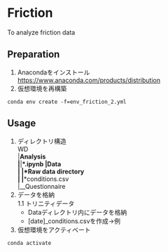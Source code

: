 # Friction
To analyze friction data

## Preparation
1. Anacondaをインストール  
https://www.anaconda.com/products/distribution
1. 仮想環境を再構築  
```
conda env create -f=env_friction_2.yml
```

## Usage
1. ディレクトリ構造  
  WD  
  |__Analysis  
  |__|__*.ipynb
  |__Data  
  |  |__*Raw data directory  
  |  |__*conditions.csv  
  |__Questionnaire  
1. データを格納  
  1.1 トリニティデータ  
    * Dataディレクトリ内にデータを格納
    * [date]_conditions.csvを作成→例
1. 仮想環境をアクティベート
```
conda activate 
```
